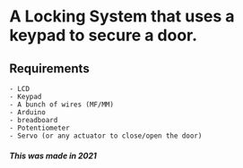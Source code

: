 # A Locking System that uses a keypad to secure a door.
## Requirements
    - LCD
    - Keypad
    - A bunch of wires (MF/MM)
    - Arduino
    - breadboard
    - Potentiometer
    - Servo (or any actuator to close/open the door)


##### This was made in 2021

